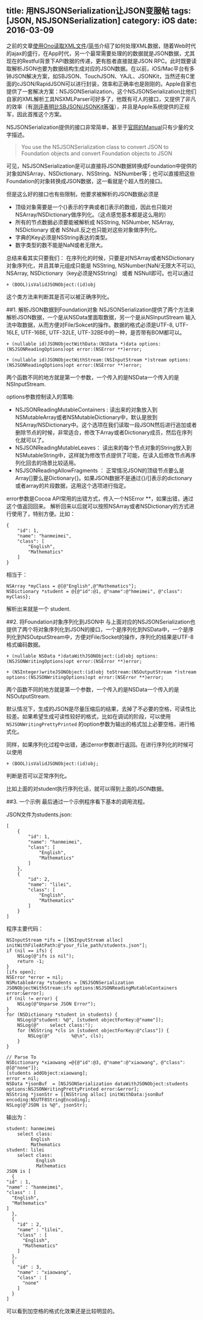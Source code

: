 title: 用NSJSONSerialization让JSON变服帖
tags: [JSON, NSJSONSerialization]
category: iOS
date: 2016-03-09
---


之前的文章[使用Ono读取XML文件](http://www.libcz.com/blog/2016/03/08/iOS/xml/Ono/use_ono_to_read_xml/#more)/[简书](http://www.jianshu.com/p/92d8d109bfc8)介绍了如何处理XML数据，随着Web时代的ajax的盛行，在App时代，另一个最常需要处理的的数据就是JSON数据，尤其现在的Restful背景下API数据的传递，更有胜者直接就是JSON RPC。此时既要读取解析JSON也要为数据结构生成对应的JSON数据。在以前，iOS/Mac平台有多钟JSON解决方案，如SBJSON、TouchJSON、YAJL、JSONKit，当然还有C里面的cJSON/RapidJSON可以进行封装，效率和正确率也是刚刚的。Apple自家也提供了一套解决方案：NSJSONSerialization，这个NSJSONSerialization比他们自家的XML解析工具NSXMLParser可好多了，他既有可人的接口，又提供了非凡的效率（有[测评表明比SBJSON/JSONKit等强](http://arthurchen.blog.51cto.com/2483760/723910)），并且是Apple系统提供的正规军，因此首推这个方案。

NSJSONSerialization提供的接口非常简单，甚至于[官网的Manual](https://developer.apple.com/library/ios/documentation/Foundation/Reference/NSJSONSerialization_Class/index.html)只有少量的文字描述。
> You use the NSJSONSerialization class to convert JSON to Foundation objects and convert Foundation objects to JSON



可见，NSJSONSerialization是可以直接将JSON数据转换成Foundation中提供的对象如NSArray、NSDictionary、NSString、NSNumber等；也可以直接把这些Foundation的对象转换成JSON数据，这一看就是个超人性的接口。
<!-- more -->
但是这么好的接口也有些限制，他要求被解析的JSON数据必须是

* 顶级对象需要是一个{}表示的字典或者[]表示的数组，因此也只能对NSArray/NSDictionary做序列化。（这点感觉基本都是这么用的）
* 所有的节点数据必须要能被解析成 NSString, NSNumber, NSArray, NSDictionary 或者 NSNull.反之也只能对这些对象做序列化。
* 字典的Key必须是NSString表达的类型。
* 数字类型的数不能是NaN或者无限大。

总结来看其实只要我们：
在序列化的时候，只要是对NSArray或者NSDictionary对象序列化，并且其单元组成只能是 NSString, NSNumber(NaN/无限大不可以), NSArray, NSDictionary（key必须是NSString） 或者 NSNull即可。也可以通过

	+ (BOOL)isValidJSONObject:(id)obj

这个类方法来判断其是否可以被正确序列化。

##1. 解析JSON数据到Foundation对象
NSJSONSerialization提供了两个方法来解析JSON数据，一个是从NSData里面取数据，另一个是从NSInputStream 输入流中取数据，从而方便对File/Sokcet的操作。数据的格式必须是UTF-8, UTF-16LE, UTF-16BE, UTF-32LE, UTF-32BE中的一种，是否带有BOM都可以。

	+ (nullable id)JSONObjectWithData:(NSData *)data options:(NSJSONReadingOptions)opt error:(NSError **)error;

	+ (nullable id)JSONObjectWithStream:(NSInputStream *)stream options:(NSJSONReadingOptions)opt error:(NSError **)error;

两个函数不同的地方就是第一个参数，一个传入的是NSData一个传入的是NSInputStream.

options参数控制读入的策略:

* NSJSONReadingMutableContainers : 读出来的对象放入到NSMutableArray或者NSMutableDictionary中，默认是放到NSArray/NSDictionary中。这个选项在我们读取一段JSON然后进行追加或者删除节点的时候，非常适合，修改下Array或者Dictionary成员，然后在序列化就可以了。
* NSJSONReadingMutableLeaves： 读出来的每个节点对象的String放入到NSMutableString中，这样就为修改节点提供了可能，在读入后修改节点再序列化回去的场景比较适用。
* NSJSONReadingAllowFragments ： 正常情况JSON的顶级节点要么是Array[]要么是Dictionary{}。如果JSON数据不是通过{}/[]表示的dictionary或者array的片段数据，这用这个选项进行指定。

error参数是Cocoa API常用的出错方式，传入一个NSError **，如果出错，通过这个值返回回来。
解析回来以后就可以按照NSArray或者NSDictionary的方式进行使用了，特别方便。比如：

	{
	    "id": 1,
	    "name": "hanmeimei",
	    "class": [
	        "English",
	        "Mathematics"
	    ]
	}
相当于：

    NSArray *myClass = @[@"English",@"Mathematics"];
    NSDictionary *student = @{@"id":@1, @"name":@"hmeimei", @"class": myClass};
    
解析出来就是一个 student.


##2. 将Foundation对象序列化到JSON中
与上面对应的NSJSONSerialization也提供了两个将对象序列化到JSON的接口，一个是序列化到NSData中，一个是序列化到NSOutputStream中，方便对File/Socket的操作，序列化的结果是UTF-8格式编码数据。

	+ (nullable NSData *)dataWithJSONObject:(id)obj options:(NSJSONWritingOptions)opt error:(NSError **)error;
	
	+ (NSInteger)writeJSONObject:(id)obj toStream:(NSOutputStream *)stream options:(NSJSONWritingOptions)opt error:(NSError **)error;
	
两个函数不同的地方就是第一个参数，一个传入的是NSData一个传入的是NSOutputStream.

默认情况下，生成的JSON是尽量压缩后的结果，去掉了不必要的空格，可读性比较差。如果希望生成可读性较好的格式，比如在调试的阶段，可以使用`NSJSONWritingPrettyPrinted` 的option参数为输出的格式加上必要空格，进行格式化。

同样，如果序列化过程中出错，通过error参数进行返回。在进行序列化的时候可以使用

	+ (BOOL)isValidJSONObject:(id)obj;
判断是否可以正常序列化。

比如上面的对student执行序列化话，就可以得到上面的JSON数据。

##3. 一个示例
最后通过一个示例程序看下基本的调用流程。

JSON文件为students.json:

	[
	    {
	        "id": 1,
	        "name": "hanmeimei",
	        "class": [
	            "English",
	            "Mathematics"
	        ]
	    },
	    {
	        "id": 2,
	        "name": "lilei",
	        "class": [
	            "English",
	            "Mathematics"
	        ]
	    }
	]
	
程序主要代码：

	NSInputStream *ifs = [[NSInputStream alloc] initWithFileAtPath:@"your_file_path/students.json"];
	if (nil == ifs) {
	    NSLog(@"ifs is nil");
	    return -1;
	}
	[ifs open];
	NSError *error = nil;
	NSMutableArray *students = [NSJSONSerialization JSONObjectWithStream:ifs options:NSJSONReadingMutableContainers error:&error];
	if (nil != error) {
	    NSLog(@"Unparse JSON Error");
	}
	for (NSDictionary *student in students) {
	    NSLog(@"student: %@", [student objectForKey:@"name"]);
	    NSLog(@"    select class:");
	    for (NSString *cls in [student objectForKey:@"class"]) {
	        NSLog(@"        %@\n", cls);
	    }
	}
	
	// Parse To
	NSDictionary *xiaowang =@{@"id":@3, @"name":@"xiaowang", @"class": @[@"none"]};
	[students addObject:xiaowang];
	error = nil;
	NSData *jsonBuf  = [NSJSONSerialization dataWithJSONObject:students options:NSJSONWritingPrettyPrinted error:&error];
	NSString *jsonStr = [[NSString alloc] initWithData:jsonBuf encoding:NSUTF8StringEncoding];
	NSLog(@"JSON is %@", jsonStr);

输出为：

	student: hanmeimei
		select class:
	         English
	         Mathematics
	student: lilei
		select class:
		       English
		       Mathematics
	JSON is [
	  {
    "id" : 1,
    "name" : "hanmeimei",
    "class" : [
      "English",
      "Mathematics"
    ]
	  },
	  {
	    "id" : 2,
	    "name" : "lilei",
	    "class" : [
	      "English",
	      "Mathematics"
	    ]
	  },
	  {
	    "id" : 3,
	    "name" : "xiaowang",
	    "class" : [
	      "none"
	    ]
	  }
	]
可以看到加空格的格式化效果还是比较明显的。